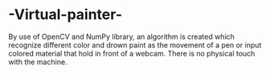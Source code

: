 # -Virtual-painter-
By use of OpenCV and NumPy library, an algorithm is created which recognize 
different color and drown paint as the movement of a pen or input colored material 
that hold in front of a webcam. There is no physical touch with the machine.
